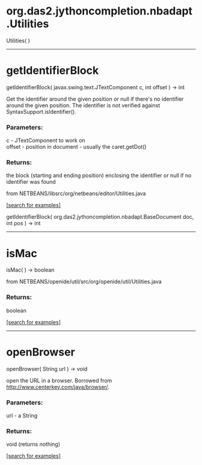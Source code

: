 # org.das2.jythoncompletion.nbadapt.Utilities
Utilities( )


***
<a name="getIdentifierBlock"></a>
# getIdentifierBlock
getIdentifierBlock( javax.swing.text.JTextComponent c, int offset ) &rarr; int

Get the identifier around the given position or null if there's no identifier
 around the given position. The identifier is not verified against SyntaxSupport.isIdentifier().

### Parameters:
c - JTextComponent to work on
<br>offset - position in document - usually the caret.getDot()

### Returns:
the block (starting and ending position) enclosing the identifier
 or null if no identifier was found
 
 from NETBEANS/libsrc/org/netbeans/editor/Utilities.java

<a href="https://github.com/autoplot/dev/search?q=getIdentifierBlock&unscoped_q=getIdentifierBlock">[search for examples]</a>

getIdentifierBlock( org.das2.jythoncompletion.nbadapt.BaseDocument doc, int pos ) &rarr; int<br>
***
<a name="isMac"></a>
# isMac
isMac(  ) &rarr; boolean

from NETBEANS/openide/util/src/org/openide/util/Utilities.java

### Returns:
boolean


<a href="https://github.com/autoplot/dev/search?q=isMac&unscoped_q=isMac">[search for examples]</a>

***
<a name="openBrowser"></a>
# openBrowser
openBrowser( String url ) &rarr; void

open the URL in a browser.   Borrowed from http://www.centerkey.com/java/browser/.

### Parameters:
url - a String

### Returns:
void (returns nothing)


<a href="https://github.com/autoplot/dev/search?q=openBrowser&unscoped_q=openBrowser">[search for examples]</a>

